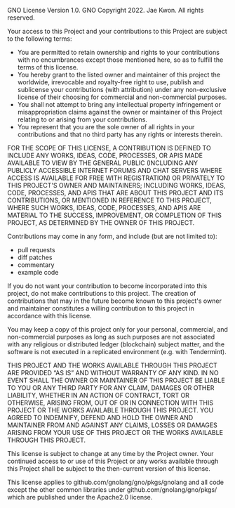 GNO License Version 1.0.
GNO Copyright 2022.  Jae Kwon.  All rights reserved.

Your access to this Project and your contributions to this Project are subject
to the following terms:

 * You are permitted to retain ownership and rights to your contributions with
   no encumbrances except those mentioned here, so as to fulfill the terms of
   this license.
 * You hereby grant to the listed owner and maintainer of this project the
   worldwide, irrevocable and royalty-free right to use, publish and sublicense
   your contributions (with attribution) under any non-exclusive license of
   their choosing for commercial and non-commercial purposes.
 * You shall not attempt to bring any intellectual property infringement or
   misappropriation claims against the owner or maintainer of this Project
   relating to or arising from your contributions.
 * You represent that you are the sole owner of all rights in your
   contributions and that no third party has any rights or interests therein.

FOR THE SCOPE OF THIS LICENSE, A CONTRIBUTION IS DEFINED TO INCLUDE ANY WORKS,
IDEAS, CODE, PROCESSES, OR APIS MADE AVAILABLE TO VIEW BY THE GENERAL PUBLIC
(INCLUDING ANY PUBLICLY ACCESSIBLE INTERNET FORUMS AND CHAT SERVERS WHERE
ACCESS IS AVAILABLE FOR FREE WITH REGISTRATION) OR PRIVATELY TO THIS PROJECT'S
OWNER AND MAINTAINERS; INCLUDING WORKS, IDEAS, CODE, PROCESSES, AND APIS THAT
ARE ABOUT THIS PROJECT AND ITS CONTRIBUTIONS, OR MENTIONED IN REFERENCE TO THIS
PROJECT, WHERE SUCH WORKS, IDEAS, CODE, PROCESSES, AND APIS ARE MATERIAL TO THE
SUCCESS, IMPROVEMENT, OR COMPLETION OF THIS PROJECT, AS DETERMINED BY THE OWNER
OF THIS PROJECT.

Contributions may come in any form, and include (but are not limited to):

 * pull requests
 * diff patches
 * commentary
 * example code

If you do not want your contribution to become incorporated into this project,
do not make contributions to this project. The creation of contributions that
may in the future become known to this project's owner and maintainer
constitutes a willing contribution to this project in accordance with this
license.

You may keep a copy of this project only for your personal, commercial, and
non-commercial purposes as long as such purposes are not associated with any
religious or distributed ledger (blockchain) subject matter, and the software
is not executed in a replicated environment (e.g. with Tendermint).

THIS PROJECT AND THE WORKS AVAILABLE THROUGH THIS PROJECT ARE PROVIDED “AS IS”
AND WITHOUT WARRANTY OF ANY KIND. IN NO EVENT SHALL THE OWNER OR MAINTAINER OF
THIS PROJECT BE LIABLE TO YOU OR ANY THIRD PARTY FOR ANY CLAIM, DAMAGES OR
OTHER LIABILITY, WHETHER IN AN ACTION OF CONTRACT, TORT OR OTHERWISE, ARISING
FROM, OUT OF OR IN CONNECTION WITH THIS PROJECT OR THE WORKS AVAILABLE THROUGH
THIS PROJECT.  YOU AGREED TO INDEMNIFY, DEFEND AND HOLD THE OWNER AND
MAINTAINER FROM AND AGAINST ANY CLAIMS, LOSSES OR DAMAGES ARISING FROM YOUR USE
OF THIS PROJECT OR THE WORKS AVAILABLE THROUGH THIS PROJECT.

This license is subject to change at any time by the Project owner.  Your
continued access to or use of this Project or any works available through this
Project shall be subject to the then-current version of this license.

This license applies to github.com/gnolang/gno/pkgs/gnolang and all code except
the other common libraries under github.com/gnolang/gno/pkgs/ which are
published under the Apache2.0 license.
